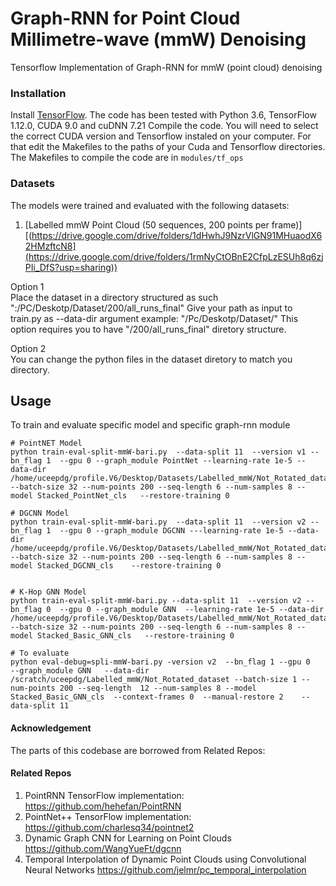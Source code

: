# Graph-RNN for Point Cloud Millimetre-wave (mmW) Denoising

Tensorflow Implementation of Graph-RNN for mmW (point cloud) denoising

### Installation

Install <a href="https://www.tensorflow.org/get_started/os_setup" target="_blank">TensorFlow</a>. The code has been tested with Python 3.6, TensorFlow 1.12.0, CUDA 9.0 and cuDNN 7.21
Compile the code. You will need to select the correct CUDA version and Tensorflow instaled on your computer. For that edit the Makefiles to the paths of your Cuda and Tensorflow directories.
The Makefiles to compile the code are in `modules/tf_ops`

### Datasets
The models were trained and evaluated with the following datasets:
1. [Labelled mmW Point Cloud (50 sequences, 200 points per frame)][(https://drive.google.com/drive/folders/1dHwhJ9NzrVlGN91MHuaodX62HMzftcN8](https://drive.google.com/drive/folders/1rmNyCtOBnE2CfpLzESUh8q6zjPIi_DfS?usp=sharing))


Option 1<br />
Place the dataset in a directory structured as such ":/PC/Deskotp/Dataset/200/all_runs_final"
Give your path as input to train.py as  --data-dir argument example: "/Pc/Deskotp/Dataset/"
This option requires you to have "/200/all_runs_final" diretory structure.

Option 2<br />
You can change the python files in the dataset diretory to match you directory.

## Usage

To train and evaluate specific model and specific graph-rnn module

    # PointNET Model
    python train-eval-split-mmW-bari.py  --data-split 11  --version v1 --bn_flag 1  --gpu 0 --graph_module PointNet --learning-rate 1e-5 --data-dir /home/uceepdg/profile.V6/Desktop/Datasets/Labelled_mmW/Not_Rotated_dataset --batch-size 32 --num-points 200 --seq-length 6 --num-samples 8 --model Stacked_PointNet_cls   --restore-training 0

    # DGCNN Model
    python train-eval-split-mmW-bari.py  --data-split 11  --version v2 --bn_flag 1  --gpu 0 --graph_module DGCNN ---learning-rate 1e-5 --data-dir /home/uceepdg/profile.V6/Desktop/Datasets/Labelled_mmW/Not_Rotated_dataset --batch-size 32 --num-points 200 --seq-length 6 --num-samples 8 --model Stacked_DGCNN_cls    --restore-training 0


    # K-Hop GNN Model
    python train-eval-split-mmW-bari.py --data-split 11  --version v2 --bn_flag 0  --gpu 0 --graph_module GNN  --learning-rate 1e-5 --data-dir /home/uceepdg/profile.V6/Desktop/Datasets/Labelled_mmW/Not_Rotated_dataset --batch-size 32 --num-points 200 --seq-length 6 --num-samples 8 --model Stacked_Basic_GNN_cls   --restore-training 0

    # To evaluate
    python eval-debug=spli-mmW-bari.py -version v2  --bn_flag 1 --gpu 0   --graph_module GNN   --data-dir /scratch/uceepdg/Labelled_mmW/Not_Rotated_dataset --batch-size 1 --num-points 200 --seq-length  12 --num-samples 8 --model  Stacked_Basic_GNN_cls  --context-frames 0  --manual-restore 2    --data-split 11
    



#### Acknowledgement
The parts of this codebase are borrowed from Related Repos:
#### Related Repos
1. PointRNN TensorFlow implementation: https://github.com/hehefan/PointRNN
2. PointNet++ TensorFlow implementation: https://github.com/charlesq34/pointnet2
3. Dynamic Graph CNN for Learning on Point Clouds https://github.com/WangYueFt/dgcnn
4. Temporal Interpolation of Dynamic Point Clouds using Convolutional Neural Networks https://github.com/jelmr/pc_temporal_interpolation

